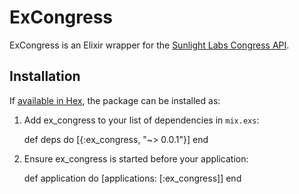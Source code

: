 # ExCongress

ExCongress is an Elixir wrapper for the [Sunlight Labs Congress API](https://github.com/sunlightlabs/congress). 

## Installation

If [available in Hex](https://hex.pm/docs/publish), the package can be installed as:

  1. Add ex_congress to your list of dependencies in `mix.exs`:

        def deps do
          [{:ex_congress, "~> 0.0.1"}]
        end

  2. Ensure ex_congress is started before your application:

        def application do
          [applications: [:ex_congress]]
        end

